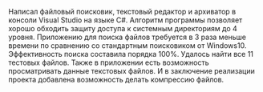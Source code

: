 Написал файловый поисковик, текстовый редактор и архиватор в консоли Visual Studio на языке C#.
Алгоритм программы позволяет хорошо обходить защиту доступа к системным директориям до 4 уровня.
Приложению для поиска файлов требуется в 3 раза меньше времени по сравнению со стандартным поисковиком от Windows10.
Эффективность поиска составила порядка 100%. Удалось найти все 11 тестовых файлов. 
Также в приложении есть возможность просматривать данные текстовых файлов. И в заключение реализации проекта добавлена возможность делать компрессию файлов.
